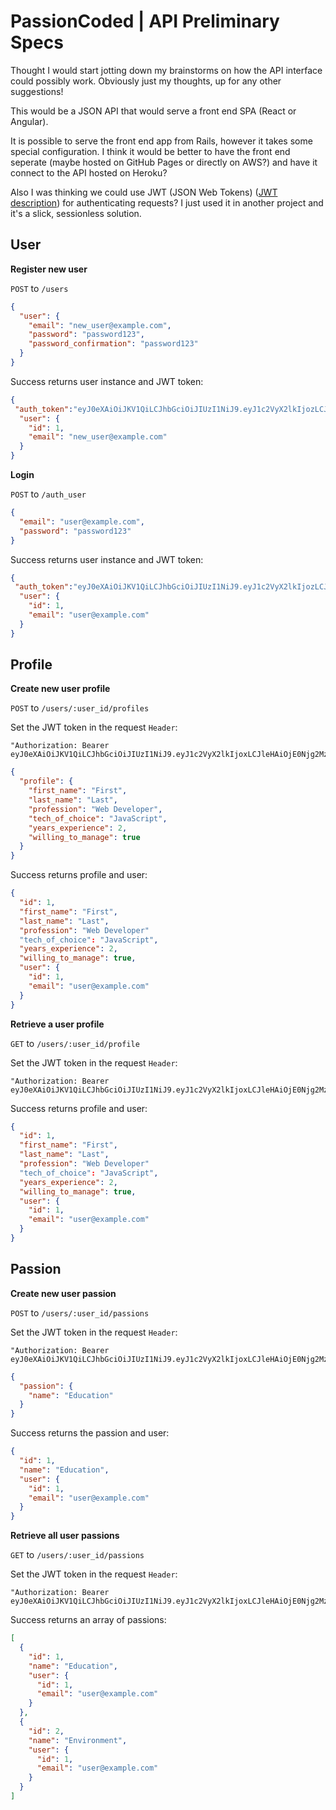 # PassionCoded | API Preliminary Specs

Thought I would start jotting down my brainstorms on how the API interface could possibly work. Obviously just my thoughts, up for any other suggestions!

This would be a JSON API that would serve a front end SPA (React or Angular).

It is possible to serve the front end app from Rails, however it takes some special configuration.  I think it would be better to have the front end seperate (maybe hosted on GitHub Pages or directly on AWS?) and have it connect to the API hosted on Heroku?

Also I was thinking we could use JWT (JSON Web Tokens) ([JWT description](https://jwt.io/)) for authenticating requests?  I just used it in another project and it's a slick, sessionless solution.

## User

__Register new user__

`POST` to `/users`

```json
{
  "user": {
  	"email": "new_user@example.com",
  	"password": "password123",
  	"password_confirmation": "password123"
  }
}
```

Success returns user instance and JWT token:

```json
{
 "auth_token":"eyJ0eXAiOiJKV1QiLCJhbGciOiJIUzI1NiJ9.eyJ1c2VyX2lkIjozLCJleHAiOjE0Njg2MzcyMjJ9.7IOheOSZmG-S-_Hzl4EvMXxum-RoPv2ht8YqFiP_UTg",
  "user": {
	"id": 1,
	"email": "new_user@example.com"
  }
}
```

__Login__

`POST` to `/auth_user`

```json
{
  "email": "user@example.com",
  "password": "password123"
}
```

Success returns user instance and JWT token:

```json
{
 "auth_token":"eyJ0eXAiOiJKV1QiLCJhbGciOiJIUzI1NiJ9.eyJ1c2VyX2lkIjozLCJleHAiOjE0Njg2MzcyMjJ9.7IOheOSZmG-S-_Hzl4EvMXxum-RoPv2ht8YqFiP_UTg",
  "user": {
	"id": 1,
	"email": "user@example.com"
  }
}
```

## Profile

__Create new user profile__

`POST` to `/users/:user_id/profiles`

Set the JWT token in the request `Header`: 
```
"Authorization: Bearer eyJ0eXAiOiJKV1QiLCJhbGciOiJIUzI1NiJ9.eyJ1c2VyX2lkIjoxLCJleHAiOjE0Njg2MzQ1ODJ9.nlAM2ohSvddnWiuEy6ec9iLZ33TNa_4coWIr_K1ulvw"
```

```json
{
  "profile": {
    "first_name": "First",
    "last_name": "Last",
    "profession": "Web Developer",
    "tech_of_choice": "JavaScript",
    "years_experience": 2,
    "willing_to_manage": true
  }
}
```
Success returns profile and user:

```json
{
  "id": 1,
  "first_name": "First",
  "last_name": "Last",
  "profession": "Web Developer" 
  "tech_of_choice": "JavaScript",
  "years_experience": 2,
  "willing_to_manage": true,
  "user": {
    "id": 1,
    "email": "user@example.com"
  }
}
```

__Retrieve a user profile__

`GET` to `/users/:user_id/profile`

Set the JWT token in the request `Header`: 
```
"Authorization: Bearer eyJ0eXAiOiJKV1QiLCJhbGciOiJIUzI1NiJ9.eyJ1c2VyX2lkIjoxLCJleHAiOjE0Njg2MzQ1ODJ9.nlAM2ohSvddnWiuEy6ec9iLZ33TNa_4coWIr_K1ulvw"
```

Success returns profile and user:

```json
{
  "id": 1,
  "first_name": "First",
  "last_name": "Last",
  "profession": "Web Developer" 
  "tech_of_choice": "JavaScript",
  "years_experience": 2,
  "willing_to_manage": true,
  "user": {
    "id": 1,
    "email": "user@example.com"
  }
}
```

## Passion

__Create new user passion__

`POST` to `/users/:user_id/passions`

Set the JWT token in the request `Header`: 
```
"Authorization: Bearer eyJ0eXAiOiJKV1QiLCJhbGciOiJIUzI1NiJ9.eyJ1c2VyX2lkIjoxLCJleHAiOjE0Njg2MzQ1ODJ9.nlAM2ohSvddnWiuEy6ec9iLZ33TNa_4coWIr_K1ulvw"
```

```json
{
  "passion": {
    "name": "Education"
  }
}
```
Success returns the passion and user:

```json
{
  "id": 1,
  "name": "Education",
  "user": {
    "id": 1,
    "email": "user@example.com"
  }
}
```

__Retrieve all user passions__

`GET` to `/users/:user_id/passions`

Set the JWT token in the request `Header`: 
```
"Authorization: Bearer eyJ0eXAiOiJKV1QiLCJhbGciOiJIUzI1NiJ9.eyJ1c2VyX2lkIjoxLCJleHAiOjE0Njg2MzQ1ODJ9.nlAM2ohSvddnWiuEy6ec9iLZ33TNa_4coWIr_K1ulvw"
```

Success returns an array of passions:

```json
[
  {
    "id": 1,
    "name": "Education",
    "user": {
      "id": 1,
      "email": "user@example.com"
    }
  },
  {
    "id": 2,
    "name": "Environment",
    "user": {
      "id": 1,
      "email": "user@example.com"
    }
  }
]  
```
